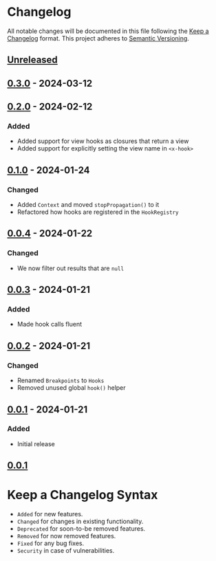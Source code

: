 # Changelog

All notable changes will be documented in this file following the [Keep a Changelog](https://keepachangelog.com/en/1.0.0/) 
format. This project adheres to [Semantic Versioning](https://semver.org/spec/v2.0.0.html).

## [Unreleased]

## [0.3.0] - 2024-03-12

## [0.2.0] - 2024-02-12

### Added

-   Added support for view hooks as closures that return a view
-   Added support for explicitly setting the view name in `<x-hook>`

## [0.1.0] - 2024-01-24

### Changed

-   Added `Context` and moved `stopPropagation()` to it
-   Refactored how hooks are registered in the `HookRegistry`

## [0.0.4] - 2024-01-22

### Changed

-   We now filter out results that are `null`

## [0.0.3] - 2024-01-21

### Added

-   Made hook calls fluent

## [0.0.2] - 2024-01-21

### Changed

-   Renamed `Breakpoints` to `Hooks`
-   Removed unused global `hook()` helper

## [0.0.1] - 2024-01-21

### Added

-   Initial release

## [0.0.1]

# Keep a Changelog Syntax

-   `Added` for new features.
-   `Changed` for changes in existing functionality.
-   `Deprecated` for soon-to-be removed features.
-   `Removed` for now removed features.
-   `Fixed` for any bug fixes. 
-   `Security` in case of vulnerabilities.

[Unreleased]: https://github.com/glhd/hooks/compare/0.3.0...HEAD

[0.3.0]: https://github.com/glhd/hooks/compare/0.2.0...0.3.0

[0.2.0]: https://github.com/glhd/hooks/compare/0.1.0...0.2.0

[0.1.0]: https://github.com/glhd/hooks/compare/0.0.4...0.1.0

[0.0.4]: https://github.com/glhd/hooks/compare/0.0.3...0.0.4

[0.0.3]: https://github.com/glhd/hooks/compare/0.0.2...0.0.3

[0.0.2]: https://github.com/glhd/hooks/compare/0.0.1...0.0.2

[0.0.1]: https://github.com/glhd/hooks/compare/0.0.1...0.0.1

[0.0.1]: https://github.com/glhd/hooks/compare/0.0.1...0.0.1
